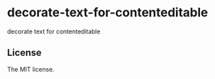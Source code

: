 # decorate-text-for-contenteditable

decorate text for contenteditable

## License

The MIT license.
